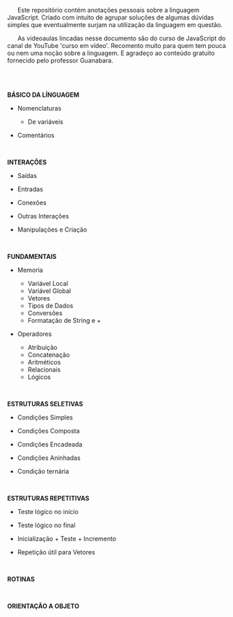 &nbsp; &nbsp; &nbsp; Este repositório contém anotações pessoais sobre a linguagem JavaScript. Criado com intuito de agrupar soluções de algumas dúvidas simples que eventualmente surjam na utilização da linguagem em questão.

&nbsp; &nbsp; &nbsp; As videoaulas lincadas nesse documento são do curso de JavaScript do canal de YouTube 'curso em vídeo'. Recomento muito para quem tem pouca ou nem uma noção sobre a linguagem. E agradeço ao conteúdo gratuito fornecido pelo professor Guanabara.  

<br/><br/>

**BÁSICO DA LÍNGUAGEM**  

* Nomenclaturas  

   - De variáveis

* Comentários  

<br/>
 
**INTERAÇÕES**  

* Saídas  

* Entradas  

* Conexões  

* Outras Interações

* Manipulações e Criação

<br/>
 
 **FUNDAMENTAIS**  

* Memoria  

   - Variável Local
   - Variável Global
   - Vetores
   - Tipos de Dados
   - Conversões
   - Formatação de String e + 

* Operadores

   - Atribuição
   - Concatenação
   - Aritméticos
   - Relacionais
   - Lógicos

<br/>
 
**ESTRUTURAS SELETIVAS**  

* Condições Simples  

* Condições Composta  

* Condições Encadeada	

* Condições Aninhadas	

* Condição ternária		

<br/>
 
**ESTRUTURAS REPETITIVAS**  

* Teste lógico no início  

* Teste lógico no final	 

* Inicialização + Teste + Incremento

* Repetição útil para Vetores

<br/>
 
**ROTINAS**

<br/>
 
**ORIENTAÇÃO A OBJETO**